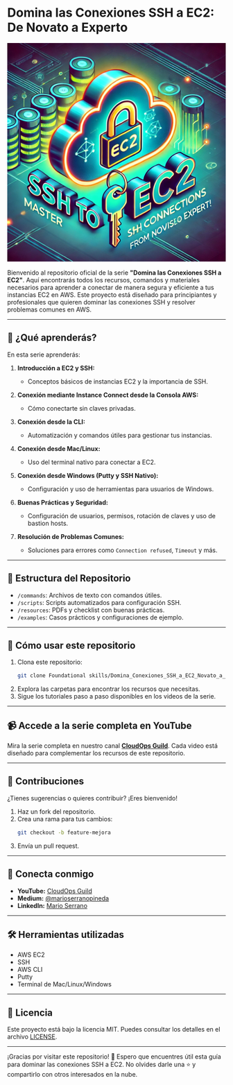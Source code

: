 # Domina las Conexiones SSH a EC2: De Novato a Experto

![Domina las conexiones SSH](imagenes/imagen1.webp)


Bienvenido al repositorio oficial de la serie **"Domina las Conexiones SSH a EC2"**. Aquí encontrarás todos los recursos, comandos y materiales necesarios para aprender a conectar de manera segura y eficiente a tus instancias EC2 en AWS. Este proyecto está diseñado para principiantes y profesionales que quieren dominar las conexiones SSH y resolver problemas comunes en AWS.

---

## 🚀 **¿Qué aprenderás?**
En esta serie aprenderás:

1. **Introducción a EC2 y SSH:**
   - Conceptos básicos de instancias EC2 y la importancia de SSH.

2. **Conexión mediante Instance Connect desde la Consola AWS:**
   - Cómo conectarte sin claves privadas.

3. **Conexión desde la CLI:**
   - Automatización y comandos útiles para gestionar tus instancias.

4. **Conexión desde Mac/Linux:**
   - Uso del terminal nativo para conectar a EC2.

5. **Conexión desde Windows (Putty y SSH Nativo):**
   - Configuración y uso de herramientas para usuarios de Windows.

6. **Buenas Prácticas y Seguridad:**
   - Configuración de usuarios, permisos, rotación de claves y uso de bastion hosts.

7. **Resolución de Problemas Comunes:**
   - Soluciones para errores como `Connection refused`, `Timeout` y más.

---

## 📂 **Estructura del Repositorio**
- `/commands`: Archivos de texto con comandos útiles.
- `/scripts`: Scripts automatizados para configuración SSH.
- `/resources`: PDFs y checklist con buenas prácticas.
- `/examples`: Casos prácticos y configuraciones de ejemplo.

---

## 🎯 **Cómo usar este repositorio**
1. Clona este repositorio:
   ```bash
   git clone Foundational skills/Domina_Conexiones_SSH_a_EC2_Novato_a_Experto.git
   ```
2. Explora las carpetas para encontrar los recursos que necesitas.
3. Sigue los tutoriales paso a paso disponibles en los videos de la serie.

---

## 📹 **Accede a la serie completa en YouTube**
Mira la serie completa en nuestro canal **[CloudOps Guild](https://www.youtube.com/@CloudOpsGuildCommunity)**. Cada video está diseñado para complementar los recursos de este repositorio.

---

## 🌟 **Contribuciones**
¿Tienes sugerencias o quieres contribuir? ¡Eres bienvenido!
1. Haz un fork del repositorio.
2. Crea una rama para tus cambios:
   ```bash
   git checkout -b feature-mejora
   ```
3. Envía un pull request.

---

## 🤝 **Conecta conmigo**
- **YouTube:** [CloudOps Guild](https://www.youtube.com/@CloudOpsGuildCommunity)
- **Medium:** [@marioserranopineda](https://medium.com/@marioserranopineda)
- **LinkedIn:** [Mario Serrano](https://www.linkedin.com/in/mario-rodrigo-serrano-pineda/)

---

## 🛠️ **Herramientas utilizadas**
- AWS EC2
- SSH
- AWS CLI
- Putty
- Terminal de Mac/Linux/Windows

---

## 📝 **Licencia**
Este proyecto está bajo la licencia MIT. Puedes consultar los detalles en el archivo [LICENSE](LICENSE).

---

¡Gracias por visitar este repositorio! 🚀 Espero que encuentres útil esta guía para dominar las conexiones SSH a EC2. No olvides darle una ⭐ y compartirlo con otros interesados en la nube.
